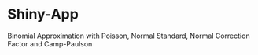 # Shiny-App

Binomial Approximation with Poisson, Normal Standard, Normal Correction Factor and Camp-Paulson
